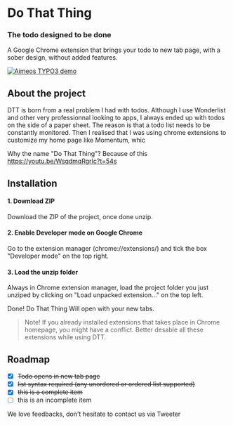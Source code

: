 # Do That Thing

### The todo designed to be done

A Google Chrome extension that brings your todo to new tab page, with a sober design, without added features.

[![Aimeos TYPO3 demo](https://aimeos.org/fileadmin/user_upload/typo3-demo.jpg)](http://www.dothatthing.co/)


## About the project

DTT is born from a real problem I had with todos. Although I use Wonderlist and other very professionnal looking to apps, I always ended up with todos on the side of a paper sheet. The reason is that a todo list needs to be constantly monitored. Then I realised that I was using chrome extensions to customize my home page like Momentum, whic

Why the name "Do That Thing"? Because of this https://youtu.be/WsqdmqRgrIc?t=54s


## Installation

#### 1. Download ZIP
Download the ZIP of the project, once done unzip.

#### 2. Enable Developer mode on Google Chrome
Go to the extension manager (chrome://extensions/) and tick the box "Developer mode" on the top right.

#### 3. Load the unzip folder
Always in Chrome extension manager, load the project folder you just unziped by clicking on "Load unpacked extension..." on the top left.

Done! Do That Thing Will open with your new tabs.

>Note! If you already installed extensions that takes place in Chrome homepage, you might have a conflict. Better desable all these extensions while using DTT.

## Roadmap

- [x] ~~Todo opens in new tab page~~
- [x] ~~list syntax required (any unordered or ordered list supported)~~
- [x] ~~this is a complete item~~
- [ ] this is an incomplete item

We love feedbacks, don't hesitate to contact us via Tweeter 